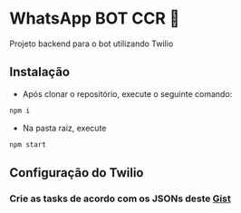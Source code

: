 # WhatsApp BOT CCR 🤖
Projeto backend para o bot utilizando Twilio 

## Instalação

- Após clonar o repositório, execute o seguinte comando:
```bash
npm i
```
- Na pasta raiz, execute
```bash
npm start
```

## Configuração do Twilio
### Crie as tasks de acordo com os JSONs deste [Gist](https://gist.github.com/PCS1000/a5f1f57e2c1798fce5822c443e4132f9)

